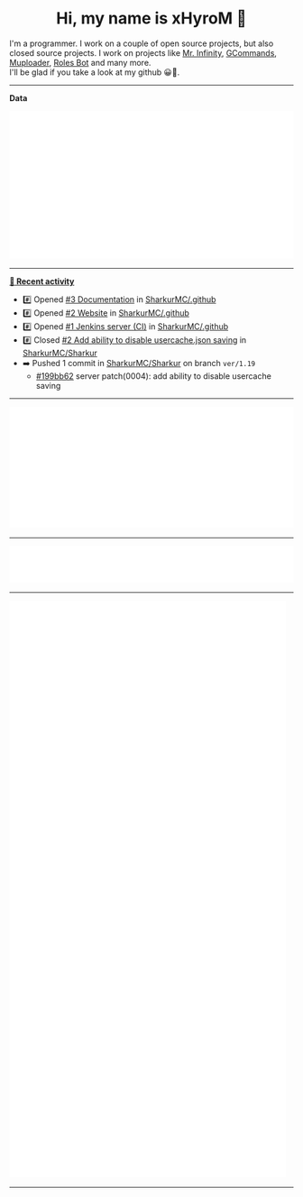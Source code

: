 <p align="center">
    <!-- <img src="https://avatars.githubusercontent.com/u/56601352" width="192" alt="hyro's pfp" /> -->
    <h1 align="center">Hi, my name is xHyroM 👋</h1>
</p>

I'm a programmer. I work on a couple of open source projects, but also closed source projects. I work on projects like [Mr. Infinity](https://discord.com/oauth2/authorize?client_id=720321585625694239&scope=bot%20applications.commands&permissions=8&redirect_uri=https://blobs.gq/imanager&prompt=consent&response_type=code), [GCommands](https://github.com/Garlic-Team/GCommands), [Muploader](https://github.com/xHyroM/Muploder), [Roles Bot](https://github.com/xHyroM/roles-bot) and many more.  
I'll be glad if you take a look at my github 😀👀.

___
**Data**

<img src="https://github.com/xHyroM/xHyroM/blob/master/.cache/base.svg">

___

**[📰 Recent activity](https://github.com/xHyroM)**
* #️⃣ Opened [#3 Documentation](https://github.com/SharkurMC/.github/issues/3) in [SharkurMC/.github](https://github.com/SharkurMC/.github)
* #️⃣ Opened [#2 Website](https://github.com/SharkurMC/.github/issues/2) in [SharkurMC/.github](https://github.com/SharkurMC/.github)
* #️⃣ Opened [#1 Jenkins server (CI)](https://github.com/SharkurMC/.github/issues/1) in [SharkurMC/.github](https://github.com/SharkurMC/.github)
* #️⃣ Closed [#2 Add ability to disable usercache.json saving](https://github.com/SharkurMC/Sharkur/issues/2) in [SharkurMC/Sharkur](https://github.com/SharkurMC/Sharkur)
* ➡️ Pushed 1 commit in [SharkurMC/Sharkur](https://github.com/SharkurMC/Sharkur) on branch `ver/1.19`
  * [#199bb62](https://github.com/SharkurMC/Sharkur/commit/199bb62) server patch(0004): add ability to disable usercache saving


___

<img src="https://github.com/xHyroM/xHyroM/blob/master/.cache/isocalendar.svg">

___

<img src="https://github.com/xHyroM/xHyroM/blob/master/.cache/languages.svg">

___

<img src="https://github.com/xHyroM/xHyroM/blob/master/.cache/achievements.svg">

___
